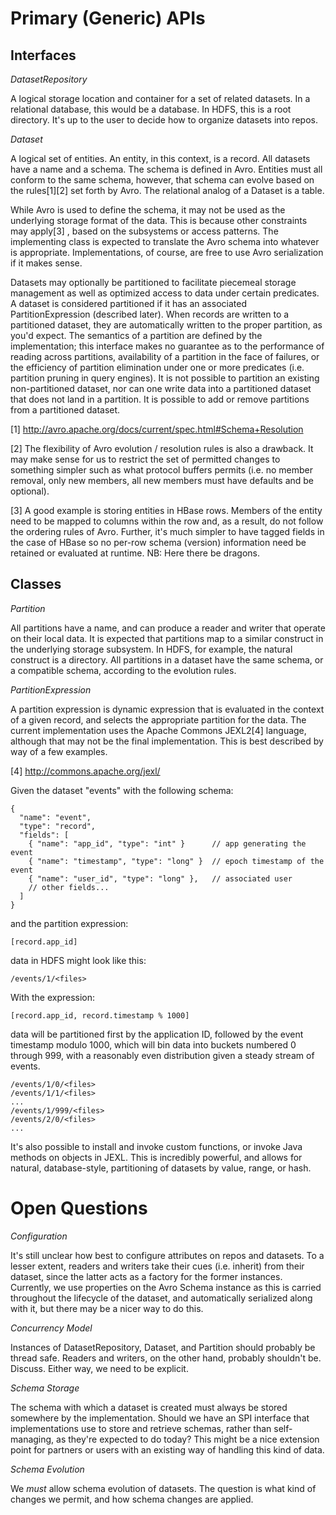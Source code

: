 # Primary (Generic) APIs

## Interfaces

*DatasetRepository*

A logical storage location and container for a set of related datasets. In a
relational database, this would be a database. In HDFS, this is a root
directory. It's up to the user to decide how to organize datasets into repos.

*Dataset*

A logical set of entities. An entity, in this context, is a record. All
datasets have a name and a schema. The schema is defined in Avro. Entities must
all conform to the same schema, however, that schema can evolve based on the
rules[1][2] set forth by Avro. The relational analog of a Dataset is a table.

While Avro is used to define the schema, it may not be used as the underlying
storage format of the data. This is because other constraints may apply[3] ,
based on the subsystems or access patterns. The implementing class is expected
to translate the Avro schema into whatever is appropriate. Implementations, of
course, are free to use Avro serialization if it makes sense.

Datasets may optionally be partitioned to facilitate piecemeal storage
management as well as optimized access to data under certain predicates. A
dataset is considered partitioned if it has an associated PartitionExpression
(described later). When records are written to a partitioned dataset, they are
automatically written to the proper partition, as you'd expect. The semantics of
a partition are defined by the implementation; this interface makes no guarantee
as to the performance of reading across partitions, availability of a partition
in the face of failures, or the efficiency of partition elimination under one or
more predicates (i.e. partition pruning in query engines). It is not possible to
partition an existing non-partitioned dataset, nor can one write data into a
partitioned dataset that does not land in a partition. It is possible to add or
remove partitions from a partitioned dataset.

[1]  <http://avro.apache.org/docs/current/spec.html#Schema+Resolution>

[2]  The flexibility of Avro evolution / resolution rules is also a drawback. It
 may make sense for us to restrict the set of permitted changes to something
 simpler such as what protocol buffers permits (i.e. no member removal, only new
 members, all new members must have defaults and be optional).

[3]  A good example is storing entities in HBase rows. Members of the entity
 need to be mapped to columns within the row and, as a result, do not follow the
 ordering rules of Avro. Further, it's much simpler to have tagged fields in the
 case of HBase so no per-row schema (version) information need be retained or
 evaluated at runtime. NB: Here there be dragons.

## Classes

*Partition*

All partitions have a name, and can produce a reader and writer that operate on
their local data. It is expected that partitions map to a similar construct in
the underlying storage subsystem. In HDFS, for example, the natural construct is
a directory. All partitions in a dataset have the same schema, or a compatible
schema, according to the evolution rules.

*PartitionExpression*

A partition expression is dynamic expression that is evaluated in the context
of a given record, and selects the appropriate partition for the data. The
current implementation uses the Apache Commons JEXL2[4] language, although that
may not be the final implementation. This is best described by way of a few
examples.

[4] <http://commons.apache.org/jexl/>

Given the dataset "events" with the following schema:

    {
      "name": "event",
      "type": "record",
      "fields": [
        { "name": "app_id", "type": "int" }      // app generating the event
        { "name": "timestamp", "type": "long" }  // epoch timestamp of the event
        { "name": "user_id", "type": "long" },   // associated user
        // other fields...
      ]
    }

and the partition expression:

    [record.app_id]

data in HDFS might look like this:

    /events/1/<files>

With the expression:

    [record.app_id, record.timestamp % 1000]
 
data will be partitioned first by the application ID, followed by the event
timestamp modulo 1000, which will bin data into buckets numbered 0 through 999,
with a reasonably even distribution given a steady stream of events.

    /events/1/0/<files>
    /events/1/1/<files>
    ...
    /events/1/999/<files>
    /events/2/0/<files>
    ...

It's also possible to install and invoke custom functions, or invoke Java
methods on objects in JEXL. This is incredibly powerful, and allows for
natural, database-style, partitioning of datasets by value, range, or hash.

# Open Questions

*Configuration*

It's still unclear how best to configure attributes on repos and datasets. To a
lesser extent, readers and writers take their cues (i.e. inherit) from their
dataset, since the latter acts as a factory for the former instances. Currently,
we use properties on the Avro Schema instance as this is carried throughout the
lifecycle of the dataset, and automatically serialized along with it, but there
may be a nicer way to do this.

*Concurrency Model*

Instances of DatasetRepository, Dataset, and Partition should probably be thread
safe. Readers and writers, on the other hand, probably shouldn't be. Discuss.
Either way, we need to be explicit.

*Schema Storage*

The schema with which a dataset is created must always be stored somewhere by
the implementation. Should we have an SPI interface that implementations use to
store and retrieve schemas, rather than self-managing, as they're expected to do
today? This might be a nice extension point for partners or users with an
existing way of handling this kind of data.

*Schema Evolution*

We _must_ allow schema evolution of datasets. The question is what kind of
changes we permit, and how schema changes are applied.
